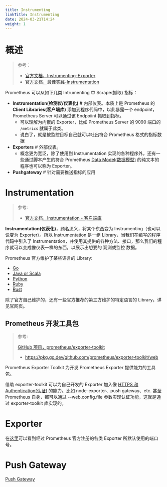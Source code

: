```yaml
---
title: Instrumenting
linkTitle: Instrumenting
date: 2024-03-21T14:24
weight: 1
---
```


# 概述

> 参考：
>
> - [官方文档，Instrumenting-Exporter](https://prometheus.io/docs/instrumenting/exporters/)
> - [官方文档，最佳实践-Instrumentation](https://prometheus.io/docs/practices/instrumentation/)

Prometheus 可以从如下几类 Intrumenting 中 Scrape(抓取) 指标：

- **Instrumentation(检测仪/仪表化)** # 内部仪表。本质上是 Prometheus 的 **Client Libraries(客户端库)** 添加到程序代码中，以此暴露一个 endpoint，Prometheus Server 可以通过该 Endpoiint 抓取到指标。
   - 可以理解为内嵌的 Exporter，比如 Prometheus Server 的 9090 端口的 `/metrics` 就属于此类。
   - 说白了，就是被监控目标自己就可以吐出符合 Prometheus 格式的指标数据
- **Exporters** # 外部仪表。
  - 概念更为宽泛，除了使用到 Instrumentation 实现的各种程序外，还有一些通过脚本产生的符合 Prometheus [Data Model(数据模型)](/docs/6.可观测性/Metrics/Prometheus/Storage(存储)/Data%20Model(数据模型).md) 的纯文本的程序也可以称为 Exporter。
- **Pushgateway** # 针对需要推送指标的应用

# Instrumentation

> 参考:
>
> - [官方文档，Instrumentation - 客户端库](https://prometheus.io/docs/instrumenting/clientlibs/)

**Instrumentation(仪表化)**，顾名思义，将某个东西变为 Instrumenting（也可以说变为 Exporter）。所以 Instrumentation 是一组 Library，当我们在编写的程序代码中引入了 Instrumentation，并使用其提供的各种方法、接口，那么我们的程序就可以变成像仪表一样的东西，以展示出想要的 观测或监控 数据。

Prometheus 官方维护了某些语言的 Library:

- [Go](https://github.com/prometheus/client_golang)
- [Java or Scala](https://github.com/prometheus/client_java)
- [Python](https://github.com/prometheus/client_python)
- [Ruby](https://github.com/prometheus/client_ruby)
- [Rust](https://github.com/prometheus/client_rust)

除了官方自己维护的，还有一些官方推荐的第三方维护的特定语言的 Library，详见官网页。

## Prometheus 开发工具包

> 参考:
>
> [GitHub 项目，prometheus/exporter-toolkit](https://github.com/prometheus/exporter-toolkit)
> - https://pkg.go.dev/github.com/prometheus/exporter-toolkit/web

Prometheus Exporter Toolkit 为开发 Prometheus Exporter 提供能力的工具包。

借助 exporter-toolkit 可以为自己开发的 Exporter 加入像 [HTTPS 和 Authentication(认证)](/docs/6.可观测性/Metrics/Prometheus/HTTPS%20和%20Authentication(认证).md) 的能力。比如 node-exporter、push gateway、etc. 甚至 Prometheus 自身，都可以通过 --web.config.file 参数实现认证功能，这就是通过 exporter-toolkit 库实现的。

# Exporter

在[这里](https://github.com/prometheus/prometheus/wiki/Default-port-allocations)可以看到经过 Prometheus 官方注册的各类 Exporter 所默认使用的端口号。

# Push Gateway

[Push Gateway](/docs/6.可观测性/Metrics/Instrumenting/Push%20Gateway.md)
